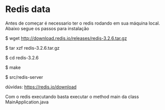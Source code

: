 # Redis data

Antes de começar é necessario ter o redis rodando em sua máquina local. Abaixo segue os passos para instalação


$ wget http://download.redis.io/releases/redis-3.2.6.tar.gz

$ tar xzf redis-3.2.6.tar.gz

$ cd redis-3.2.6

$ make


$ src/redis-server

dúvidas: https://redis.io/download


Com o redis executando basta executar o method main da class MainApplication.java

